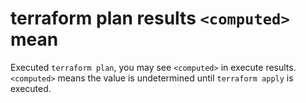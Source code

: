 # terraform plan results `<computed>` mean  
Executed `terraform plan`, you may see `<computed>` in execute results.  
`<computed>` means the value is undetermined until `terraform apply` is executed.  
